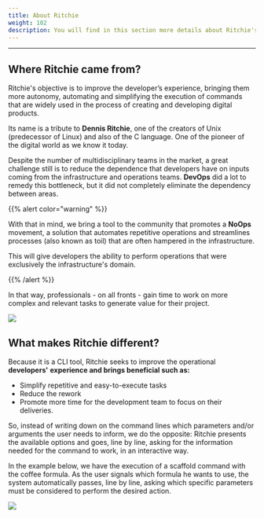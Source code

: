 ```yaml
---
title: About Ritchie
weight: 102
description: You will find in this section more details about Ritchie's story.
---
```


---

## **Where Ritchie came from?**

Ritchie's objective is to improve the developer’s experience, bringing them more autonomy, automating and simplifying the execution of commands that are widely used in the process of creating and developing digital products. 

Its name is a tribute to **Dennis Ritchie**, one of the creators of Unix (predecessor of Linux) and also of the C language. One of the pioneer of the digital world as we know it today.

Despite the number of multidisciplinary teams in the market, a great challenge still is to reduce the dependence that developers have on inputs coming from the infrastructure and operations teams. **DevOps** did a lot to remedy this bottleneck, but it did not completely eliminate the dependency between areas.

{{% alert color="warning" %}}

With that in mind, we bring a tool to the community that promotes a **NoOps** movement, a solution that automates repetitive operations and streamlines processes (also known as toil) that are often hampered in the infrastructure.

This will give developers the ability to perform operations that were exclusively the infrastructure's domain.

{{% /alert %}}

In that way, professionals - on all fronts - gain time to work on more complex and relevant tasks to generate value for their project.

![](/shared/rit-demo-deploy-project.gif)

## **What makes Ritchie different?**

Because it is a CLI tool, Ritchie seeks to improve the operational **developers'** **experience and brings beneficial such as:**

- Simplify repetitive and easy-to-execute tasks
- Reduce the rework
- Promote more time for the development team to focus on their deliveries.

So, instead of writing down on the command lines which parameters and/or arguments the user needs to inform, we do the opposite: Ritchie presents the available options and goes, line by line, asking for the information needed for the command to work, in an interactive way.

In the example below, we have the execution of a scaffold command with the coffee formula. As the user signals which formula he wants to use, the system automatically passes, line by line, asking which specific parameters must be considered to perform the desired action.

![](/shared/rit-scaffold-generate-coffee-go.gif)
